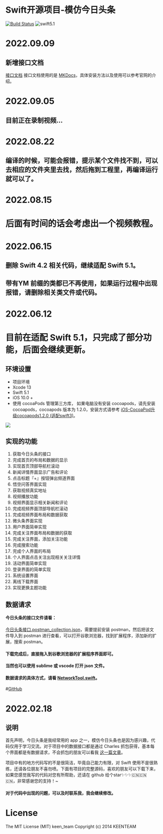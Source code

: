 # Swift开源项目-模仿今日头条

[![Build Status](https://travis-ci.org/hrscy/TodayNews.svg?branch=master)](https://travis-ci.org/hrscy/TodayNews) ![swift5.1](https://img.shields.io/badge/language-swift%205.1-orange.svg)

# 2022.09.09
## 新增接口文档
[接口文档](https://github.com/KeenTeam1990/KTTodayNews/tree/master/todayNews-docs)
接口文档使用的是 [MKDocs](http://www.mkdocs.org/)，具体安装方法以及使用可以参考官网的介绍。

# 2022.09.05
## 目前正在录制视频...

# 2022.08.22

## 编译的时候，可能会报错，提示某个文件找不到，可以去相应的文件夹里去找，然后拖到工程里，再编译运行就可以了。

# 2022.08.15

# 后面有时间的话会考虑出一个视频教程。

# 2022.06.15

## 删除 Swift 4.2 相关代码，继续适配 Swift 5.1。

## 带有YM 前缀的类都已不再使用，如果运行过程中出现报错，请删除相关类文件或代码。

# 2022.06.12 

# 目前在适配 Swift 5.1，只完成了部分功能，后面会继续更新。
## 环境设置

-  项目环境
-  Xcode 13
-  Swift 5.1
-  iOS 10.0 +
-  使用 cocoaPods 管理第三方库， 如果电脑没有安装 cocoapods，请先安装 cocoapods，cocoapods 版本为 1.2.0，安装方式请参考  [iOS-CocoaPod升级cocoapods1.2.0 (适配swift3)](http://blog.csdn.net/qxuewei/article/details/53113920)。

![](http://obna9emby.bkt.clouddn.com/news/news.gif)

## 实现的功能

1. 获取今日头条的接口
2. 完成首页的布局和数据的显示
3. 实现首页顶部导航栏滚动
4. 新闻详情界面显示广告和评论
5. 点击标题『+』按钮弹出频道界面
6. 悟空问答界面实现
7. 获取视频真实地址
8. 视频播放功能
9. 视频界面显示相关新闻和评论
10. 完成视频界面顶部导航栏滚动
11. 完成视频界面布局和数据获取
12. 微头条界面实现
13. 用户界面简单实现
14. 完成关注界面布局和数据的获取
15. 完成关注界面，添加关注功能
16. 完成搜索功能
17. 完成个人界面的布局
18. 个人界面点击关注出现相关关注详情
19. 活动界面简单实现
20. 登录界面的简单实现
21. 系统设置界面
22. 离线下载界面
23. 实现更换主题功能

## 数据请求

#### 今日头条的接口文件请看：

[今日头条接口.postman_collection.json](https://github.com/hrscy/TodayNews/blob/master/news.json)，需要提前安装 postman，然后把该文件导入到 postman 进行查看，可以打开谷歌浏览器，找到扩展程序，添加新的扩展，搜索 postman。

#### 下载完成后，直接拖入到谷歌浏览器的扩展程序界面即可。

#### 当然也可以使用 sublime 或 vscode 打开 json 文件。

#### 数据请求的具体方式，请看 [NetworkTool.swift](https://github.com/KeenTeam1990/KTTodayNews/blob/master/TodayNews/Classes/Main/Tools/NetworkTool.swift)。
#[GitHub](https://github.com/KeenTeam1990/KTTodayNews.git)

# 2022.02.18

## 说明

首先声明，今日头条是我经常用的 app 之一，模仿今日头条也是因为感兴趣，代码仅用于学习交流。对于项目中的数据接口都是通过 Charles 抓包获得，基本每个界面都是有数据请求，不会抓包的朋友可以看我 [这一篇文章](http://www.jianshu.com/p/235bc6c3ca77)。

项目中有的地方代码写的不是很简洁，毕竟自己能力有限，对 Swift 使用不是很熟练，还请各位朋友不喜勿喷。下面有项目的完整源码，喜欢的朋友可以下载下来，如果您感觉我写的代码对您有所帮助，还请在 github 给个star✨✨✨🇨🇳🇨🇳🇨🇳，非常感谢您的支持！~

#### 对于代码中出现的问题，可以及时联系我，我会继续修改。

# License

The MIT License (MIT) keen_team Copyright (c) 2014 KEENTEAM
